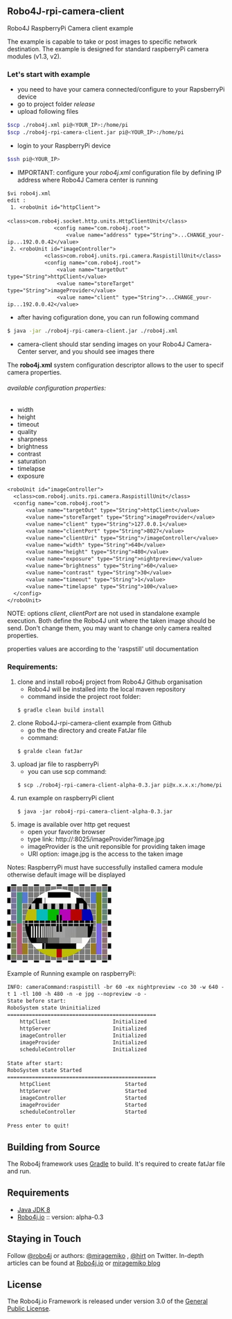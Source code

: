 ## Robo4J-rpi-camera-client
Robo4J RaspberryPi Camera client example

The example is capable to take or post images to specific network destination. The example is designed 
for standard raspberryPi camera modules (v1.3, v2). 


### Let's start with example 
* you need to have your camera connected/configure to your RapsberryPi device
* go to project folder *release*
* upload following files 
```bash
$scp ./robo4j.xml pi@<YOUR_IP>:/home/pi
$scp ./robo4j-rpi-camera-client.jar pi@<YOUR_IP>:/home/pi
``` 
* login to your RaspberryPi device
```bash
$ssh pi@<YOUR_IP>
``` 
* IMPORTANT: configure your *robo4j.xml* configuration file by defining IP address where Robo4J Camera center is running
```
$vi robo4j.xml
edit :
 1. <roboUnit id="httpClient">
               <class>com.robo4j.socket.http.units.HttpClientUnit</class>
               <config name="com.robo4j.root">
                   <value name="address" type="String">...CHANGE_your-ip...192.0.0.42</value>
 2. <roboUnit id="imageController">
            <class>com.robo4j.units.rpi.camera.RaspistillUnit</class>
            <config name="com.robo4j.root">
                <value name="targetOut" type="String">httpClient</value>
                <value name="storeTarget" type="String">imageProvider</value>
                <value name="client" type="String">...CHANGE_your-ip...192.0.0.42</value>
```
* after having cofiguration done, you can run following command 
```bash
$ java -jar ./robo4j-rpi-camera-client.jar ./robo4j.xml
```
* camera-client should star sending images on your Robo4J Camera-Center server, and you should see images there 


The **robo4j.xml** system configuration descriptor allows to the user to specif camera properties.
###### available configuration properties:
* width
* height
* timeout
* quality
* sharpness
* brightness
* contrast
* saturation
* timelapse
* exposure

````
<roboUnit id="imageController">
  <class>com.robo4j.units.rpi.camera.RaspistillUnit</class>
  <config name="com.robo4j.root">
      <value name="targetOut" type="String">httpClient</value>
      <value name="storeTarget" type="String">imageProvider</value>
      <value name="client" type="String">127.0.0.1</value>
      <value name="clientPort" type="String">8027</value>
      <value name="clientUri" type="String">/imageController</value>
      <value name="width" type="String">640</value>
      <value name="height" type="String">480</value>
      <value name="exposure" type="String">nightpreview</value>
      <value name="brightness" type="String">60</value>
      <value name="contrast" type="String">30</value>
      <value name="timeout" type="String">1</value>
      <value name="timelapse" type="String">100</value>
  </config>
</roboUnit>
````
NOTE: options *client*, *clientPort* are not used in standalone example execution. Both define the Robo4J unit where the taken image should be send. Don't change them, you may want to change only camera realted properties.  

properties values are according to the 'raspstill' util documentation


### Requirements:
1. clone and install robo4j project from Robo4J Github organisation
    * Robo4J will be installed into the local maven repository
    * command inside the project root folder: 
    ````
    $ gradle clean build install
    ````
2. clone Robo4J-rpi-camera-client example from Github 
    * go the the directory and create FatJar file
    * command:
    ````
    $ gralde clean fatJar
    ````
3. upload jar file to raspberryPi
    * you can use scp command:
    ````
    $ scp ./robo4j-rpi-camera-client-alpha-0.3.jar pi@x.x.x.x:/home/pi
    ````
4. run example on raspberryPi client
    ````
    $ java -jar robo4j-rpi-camera-client-alpha-0.3.jar
    ````
5. image is available over http get request
   * open your favorite browser
   * type link: http://<your raspberrypi ip>:8025/imageProvider?image.jpg
   * imageProvider is the unit reponsible for providing taken image
   * URI option: image.jpg is the access to the taken image

Notes: 
RaspberryPi must have successfully installed camera module otherwise default image will be displayed

![Default Signal Unavailable](https://github.com/Robo4J/robo4j-rpi-camera-client/blob/master/src/main/resources/20161021_NoSignal_240.jpg)

Example of Running example on raspberryPi:
````
INFO: cameraCommand:raspistill -br 60 -ex nightpreview -co 30 -w 640 -t 1 -tl 100 -h 480 -n -e jpg --nopreview -o -
State before start:
RoboSystem state Uninitialized
================================================
    httpClient                    Initialized
    httpServer                    Initialized
    imageController               Initialized
    imageProvider                 Initialized
    scheduleController            Initialized

State after start:
RoboSystem state Started
================================================
    httpClient                        Started
    httpServer                        Started
    imageController                   Started
    imageProvider                     Started
    scheduleController                Started

Press enter to quit!
````


## Building from Source
The Robo4j framework uses [Gradle][] to build.
It's required to create fatJar file and run.

## Requirements
* [Java JDK 8][]
* [Robo4j.io][] :: version: alpha-0.3

## Staying in Touch
Follow [@robo4j][] or authors: [@miragemiko][] , [@hirt][]
on Twitter. In-depth articles can be found at [Robo4j.io][] or [miragemiko blog][]

## License
The Robo4j.io Framework is released under version 3.0 of the [General Public License][].

[Robo4j.io]: http://www.robo4j.io
[miragemiko blog]: http://www.miroslavkopecky.com
[General Public License]: http://www.gnu.org/licenses/gpl-3.0-standalone.html0
[@robo4j]: https://twitter.com/robo4j
[@miragemiko]: https://twitter.com/miragemiko
[@hirt]: https://twitter.com/hirt
[Gradle]: http://gradle.org
[Java JDK 8]: http://www.oracle.com/technetwork/java/javase/downloads
[Git]: http://help.github.com/set-up-git-redirect
[Robo4j documentation]: http://www.robo4j.io/p/documentation.html
